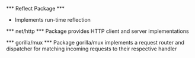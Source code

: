 *** Reflect Package ***
- Implements run-time reflection


*** net/http ***
Package provides HTTP client and server implementations

*** gorilla/mux ***
Package gorilla/mux implements a request router and dispatcher for matching incoming requests to their respective handler
